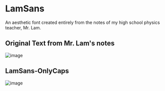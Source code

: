 # LamSans
An aesthetic font created entirely from the notes of my high school physics teacher, Mr. Lam.

## Original Text from Mr. Lam's notes


![image](https://user-images.githubusercontent.com/68029599/169218423-826144b5-bac8-498a-b9cf-e3aa34f98dc2.png)

## LamSans-OnlyCaps

![image](https://user-images.githubusercontent.com/68029599/169219061-a6082d49-fd79-4705-a8bb-041e9e4e9128.png)


